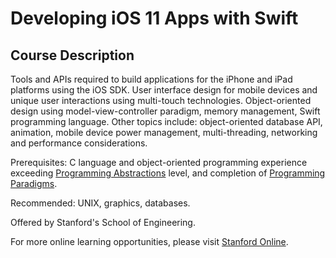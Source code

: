 # Developing iOS 11 Apps with Swift

## Course Description

Tools and APIs required to build applications for the iPhone and iPad platforms using the iOS SDK. User interface design for mobile devices and unique user interactions using multi-touch technologies. Object-oriented design using model-view-controller paradigm, memory management, Swift programming language. Other topics include: object-oriented database API, animation, mobile device power management, multi-threading, networking and performance considerations.

Prerequisites: C language and object-oriented programming experience exceeding [Programming Abstractions](https://itunes.apple.com/us/course/programming-abstractions/id495054099) level, and completion of [Programming Paradigms](https://itunes.apple.com/us/course/programming-paradigms/id495054064).

Recommended: UNIX, graphics, databases.

Offered by Stanford's School of Engineering.

For more online learning opportunities, please visit [Stanford Online](http://online.stanford.edu/).